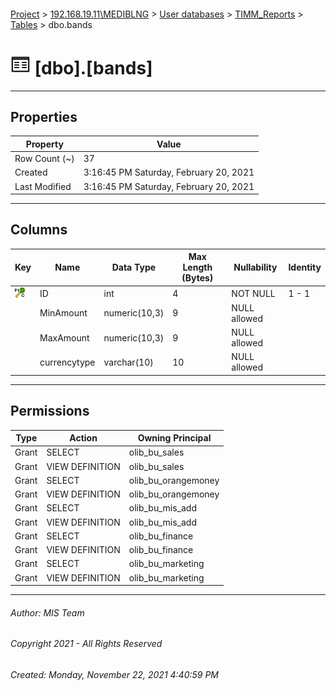 #### 

[Project](../../../../index.md) > [192.168.19.11\\MEDIBLNG](../../../index.md) > [User databases](../../index.md) > [TIMM_Reports](../index.md) > [Tables](Tables.md) > dbo.bands

# ![Tables](../../../../Images/Table32.png) [dbo].[bands]

---

## <a name="#properties"></a>Properties

| Property | Value |
|---|---|
| Row Count (~) | 37 |
| Created | 3:16:45 PM Saturday, February 20, 2021 |
| Last Modified | 3:16:45 PM Saturday, February 20, 2021 |


---

## <a name="#columns"></a>Columns

| Key | Name | Data Type | Max Length (Bytes) | Nullability | Identity |
|---|---|---|---|---|---|
| [![Cluster Primary Key PK__bands__3214EC270182ACB6: ID](../../../../Images/pkcluster.png)](#indexes) | ID | int | 4 | NOT NULL | 1 - 1 |
|  | MinAmount | numeric(10,3) | 9 | NULL allowed |  |
|  | MaxAmount | numeric(10,3) | 9 | NULL allowed |  |
|  | currencytype | varchar(10) | 10 | NULL allowed |  |


---

## <a name="#permissions"></a>Permissions

| Type | Action | Owning Principal |
|---|---|---|
| Grant | SELECT | olib_bu_sales |
| Grant | VIEW DEFINITION | olib_bu_sales |
| Grant | SELECT | olib_bu_orangemoney |
| Grant | VIEW DEFINITION | olib_bu_orangemoney |
| Grant | SELECT | olib_bu_mis_add |
| Grant | VIEW DEFINITION | olib_bu_mis_add |
| Grant | SELECT | olib_bu_finance |
| Grant | VIEW DEFINITION | olib_bu_finance |
| Grant | SELECT | olib_bu_marketing |
| Grant | VIEW DEFINITION | olib_bu_marketing |


---

###### Author:  MIS Team

###### Copyright 2021 - All Rights Reserved

###### Created: Monday, November 22, 2021 4:40:59 PM

